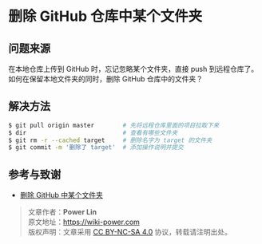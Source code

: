 # 删除 GitHub 仓库中某个文件夹

## 问题来源

在本地仓库上传到 GitHub 时，忘记忽略某个文件夹，直接 push 到远程仓库了。  
如何在保留本地文件夹的同时，删除 GitHub 仓库中的文件夹？

## 解决方法

```bash
$ git pull origin master        # 先将远程仓库里面的项目拉取下来
$ dir                           # 查看有哪些文件夹
$ git rm -r --cached target     # 删除名字为 target 的文件夹
$ git commit -m '删除了 target'  # 添加操作说明并提交
```

## 参考与致谢

* [删除 GitHub 中某个文件夹](https://blog.csdn.net/wudinaniya/article/details/77508229)

> 文章作者：**Power Lin**  
> 原文地址：<https://wiki-power.com>  
> 版权声明：文章采用 [CC BY-NC-SA 4.0](https://creativecommons.org/licenses/by/4.0/deed.zh) 协议，转载请注明出处。